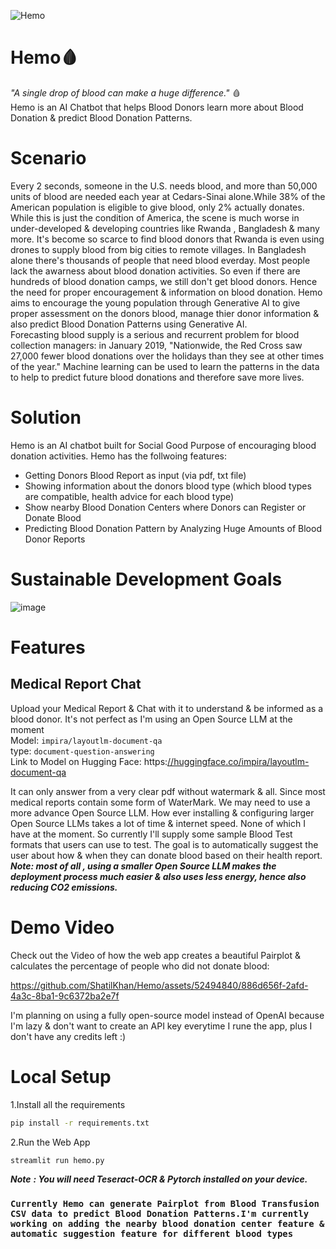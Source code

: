 ![Hemo](https://github.com/ShatilKhan/Hemo/assets/52494840/0ec6a69e-6c42-41c3-b520-443ef132d507)


# Hemo🩸
*"A single drop of blood can make a huge difference."* 🩸  
Hemo is an AI Chatbot that helps Blood Donors learn more about Blood Donation &amp; predict Blood Donation Patterns.

# Scenario
Every 2 seconds, someone in the U.S. needs blood, and more than 50,000 units of blood are needed each year at Cedars-Sinai alone.While 38% of the American population is eligible to give blood, only 2% actually donates. While this is just the condition of America, the scene is much worse in under-developed & developing countries like Rwanda , Bangladesh & many more. It's become so scarce to find blood donors that Rwanda is even using drones to supply blood from big cities to remote villages. In Bangladesh alone there's thousands of people that need blood everday. Most people lack the awarness about blood donation activities. So even if there are hundreds of blood donation camps, we still don't get blood donors. Hence the need for proper encouragement & information on blood donation. Hemo aims to encourage the young population through Generative AI to give proper assessment on the donors blood, manage thier donor information & also predict Blood Donation Patterns using Generative AI.  
Forecasting blood supply is a serious and recurrent problem for blood collection managers: in January 2019, "Nationwide, the Red Cross saw 27,000 fewer blood donations over the holidays than they see at other times of the year." Machine learning can be used to learn the patterns in the data to help to predict future blood donations and therefore save more lives.

# Solution
Hemo is an AI chatbot built for Social Good Purpose of encouraging blood donation activities. 
Hemo has the follwoing features:
- Getting Donors Blood Report as input (via pdf, txt file)
- Showing information about the donors blood type (which blood types are compatible, health advice for each blood type)
- Show nearby Blood Donation Centers where Donors can Register or Donate Blood
- Predicting Blood Donation Pattern by Analyzing Huge Amounts of Blood Donor Reports

# Sustainable Development Goals
![image](https://github.com/ShatilKhan/Hemo/assets/52494840/31bf9b26-a706-4a67-98a4-6d99884570f1)

# Features

## Medical Report Chat
Upload your Medical Report & Chat with it to understand & be informed as a blood donor. It's not perfect as I'm using an Open Source LLM at the moment  
Model: `impira/layoutlm-document-qa`  
type: `document-question-answering`  
Link to Model on Hugging Face: https:[//huggingface.co/impira/layoutlm-document-qa](https://huggingface.co/impira/layoutlm-document-qa)

It can only answer from a very clear pdf without watermark & all. Since most medical reports contain some form of WaterMark. We may need to use a more advance Open Source LLM. How ever installing & configuring larger Open Source LLMs takes a lot of time & internet speed. None of which I have at the moment. So currently I'll supply some sample Blood Test formats that users can use to test.
The goal is to automatically suggest the user about how & when they can donate blood based on their health report.  
***Note: most of all , using a smaller Open Source LLM makes the deployment process much easier & also uses less energy, hence also reducing CO2 emissions.***

# Demo Video

Check out the Video of how the web app creates a beautiful Pairplot & calculates the percentage of people who did not donate blood:

https://github.com/ShatilKhan/Hemo/assets/52494840/886d656f-2afd-4a3c-8ba1-9c6372ba2e7f

I'm planning on using a fully open-source model instead of OpenAI because I'm lazy & don't want to create an API key everytime I rune the app, plus I don't have any credits left :)

# Local Setup

1.Install all the requirements  
```bash
pip install -r requirements.txt
```

2.Run the Web App   
```bash
streamlit run hemo.py
```

***Note*** ***: You will need Teseract-OCR & Pytorch installed on your device.***

### **`Currently Hemo can generate Pairplot from Blood Transfusion CSV data to predict Blood Donation Patterns.I'm currently working on adding the nearby blood donation center feature & automatic suggestion feature for different blood types`**

